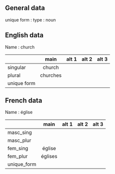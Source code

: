 ## General data

unique form :
type : noun

## English data

Name : church

|             |   main   | alt 1 | alt 2 | alt 3 |
| :---------- | :------: | :---: | :---: | ----- |
| singular    |  church  |       |       |       |
| plural      | churches |       |       |       |
| unique form |          |       |       |       |

## French data

Name : église

|             |  main   | alt 1 | alt 2 | alt 3 |
| :---------- | :-----: | :---: | :---: | :---: |
| masc_sing   |         |       |       |       |
| masc_plur   |         |       |       |       |
| fem_sing    | église  |       |       |       |
| fem_plur    | églises |       |       |       |
| unique_form |         |       |       |       |


